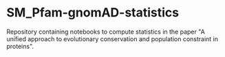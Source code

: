 # SM_Pfam-gnomAD-statistics
Repository containing notebooks to compute statistics in the paper "A unified approach to evolutionary conservation and population constraint in proteins".
